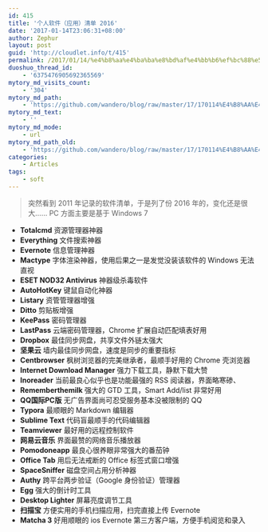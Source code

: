 ```yaml
---
id: 415
title: '个人软件（应用）清单 2016'
date: '2017-01-14T23:06:31+08:00'
author: Zephur
layout: post
guid: 'http://cloudlet.info/t/415'
permalink: /2017/01/14/%e4%b8%aa%e4%ba%ba%e8%bd%af%e4%bb%b6%ef%bc%88%e5%ba%94%e7%94%a8%ef%bc%89%e6%b8%85%e5%8d%95-2016/
duoshuo_thread_id:
    - '6375476905692365569'
mytory_md_visits_count:
    - '304'
mytory_md_path:
    - 'https://github.com/wandero/blog/raw/master/17/170114%E4%B8%AA%E4%BA%BA%E8%BD%AF%E4%BB%B6%EF%BC%88%E5%BA%94%E7%94%A8%EF%BC%89%E6%B8%85%E5%8D%95%202016.md'
mytory_md_text:
    - ''
mytory_md_mode:
    - url
mytory_md_path_old:
    - 'https://github.com/wandero/blog/raw/master/17/170114%E4%B8%AA%E4%BA%BA%E8%BD%AF%E4%BB%B6%EF%BC%88%E5%BA%94%E7%94%A8%EF%BC%89%E6%B8%85%E5%8D%95%202016.md'
categories:
    - Articles
tags:
    - soft
---
```


> 突然看到 2011 年记录的软件清单，于是列了份 2016 年的，变化还是很大…… PC 方面主要是基于 Windows 7

<!-- more -->

- **Totalcmd** 资源管理器神器
- **Everything** 文件搜索神器
- **Evernote** 信息管理神器
- **Mactype** 字体渲染神器，使用后果之一是发觉没装该软件的 Windows 无法直视
- **ESET NOD32 Antivirus** 神器级杀毒软件
- **AutoHotKey** 键鼠自动化神器
- **Listary** 资管管理器增强
- **Ditto** 剪贴板增强
- **KeePass** 密码管理器
- **LastPass** 云端密码管理器，Chrome 扩展自动匹配填表好用
- **Dropbox** 最佳同步网盘，共享文件外链太强大
- **坚果云** 墙内最佳同步网盘，速度是同步的重要指标
- **Centbrowser** 枫树浏览器的完美继承者，最顺手好用的 Chrome 壳浏览器
- **Internet Download Manager** 强力下载工具，静默下载大赞
- **Inoreader** 当前最良心似乎也是功能最强的 RSS 阅读器，界面略寒碜、
- **Rememberthemilk** 强大的 GTD 工具，Smart Add/list 非常好用
- **QQ国际PC版** 无广告界面尚可忍受服务基本没被限制的 QQ
- **Typora** 最顺眼的 Markdown 编辑器
- **Sublime Text** 代码盲最顺手的代码编辑器
- **Teamviewer** 最好用的远程控制软件
- **网易云音乐** 界面最赞的网络音乐播放器
- **Pomodoneapp** 最良心很养眼非常强大的番茄钟
- **Office Tab** 用后无法戒断的 Office 标签式窗口增强
- **SpaceSniffer** 磁盘空间占用分析神器
- **Authy** 跨平台两步验证（Google 身份验证）管理器
- **Egg** 强大的倒计时工具
- **Desktop Lighter** 屏幕亮度调节工具
- **扫描宝** 方便实用的手机扫描应用，扫完直接上传 Evernote
- **Matcha 3** 好用顺眼的 ios Evernote 第三方客户端，方便手机阅览和录入
